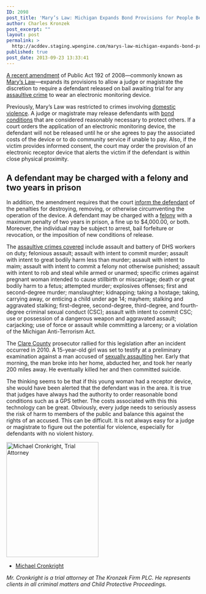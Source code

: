```yaml
---
ID: 2098
post_title: 'Mary’s Law: Michigan Expands Bond Provisions for People Being Prosecuted for Violent Crimes'
author: Charles Kronzek
post_excerpt: ""
layout: post
permalink: >
  http://acddev.staging.wpengine.com/marys-law-michigan-expands-bond-provisions-for-people-being-prosecuted-for-violent-crimes.html
published: true
post_date: 2013-09-23 13:33:41
---
```

<a href="http://www.legislature.mi.gov/%28S%28glh4o445lv1fgh450mtntc55%29%29/mileg.aspx?page=GetObject&amp;objectname=mcl-765-6b" target="_blank">A recent amendment</a> of Public Act 192 of 2008—commonly known as <a href="http://www.legislature.mi.gov/documents/2007-2008/publicact/pdf/2008-PA-0192.pdf" target="_blank">Mary’s Law</a>—expands its provisions to allow a judge or magistrate the discretion to require a defendant released on bail awaiting trial for any <a href="http://acddev.staging.wpengine.com/Assault-Charges.html" target="_blank">assaultive crime</a> to wear an electronic monitoring device.

Previously, Mary’s Law was restricted to crimes involving <a href="http://acddev.staging.wpengine.com/Domestic-Assault.html" target="_blank">domestic violence</a>. A judge or magistrate may release defendants with <a href="http://acddev.staging.wpengine.com/Bail-Bonds.html" target="_blank">bond conditions</a> that are considered reasonably necessary to protect others. If a court orders the application of an electronic monitoring device, the defendant will not be released until he or she agrees to pay the associated costs of the device or to do community service if unable to pay. Also, if the victim provides informed consent, the court may order the provision of an electronic receptor device that alerts the victim if the defendant is within close physical proximity.



<h2>A defendant may be charged with a felony and two years in prison</h2>


In addition, the amendment requires that the court <a href="http://www.legislature.mi.gov/%28S%28ebso44a4tnk0gz45nsy4d045%29%29/mileg.aspx?page=print&amp;objectname=mcl-771-3f" target="_blank">inform the defendant</a> of the penalties for destroying, removing, or otherwise circumventing the operation of the device. A defendant may be charged with a <a href="http://acddev.staging.wpengine.com/Felony-Information.html" target="_blank">felony</a> with a maximum penalty of two years in prison, a fine up to $4,000.00, or both. Moreover, the individual may be subject to arrest, bail forfeiture or revocation, or the imposition of new conditions of release.

The <a href="http://www.legislature.mi.gov/%28S%28rgah5n5555w5f2awespdxg45%29%29/mileg.aspx?page=GetObject&amp;objectname=mcl-770-9a" target="_blank">assaultive crimes covered</a> include assault and battery of DHS workers on duty; felonious assault; assault with intent to commit murder; assault with intent to great bodily harm less than murder; assault with intent to maim; assault with intent to commit a felony not otherwise punished; assault with intent to rob and steal while armed or unarmed; specific crimes against pregnant woman intended to cause stillbirth or miscarriage; death or great bodily harm to a fetus; attempted murder; explosives offenses; first and second-degree murder; manslaughter; kidnapping; taking a hostage; taking, carrying away, or enticing a child under age 14; mayhem; stalking and aggravated stalking; first-degree, second-degree, third-degree, and fourth-degree criminal sexual conduct (CSC); assault with intent to commit CSC; use or possession of a dangerous weapon and aggravated assault; carjacking; use of force or assault while committing a larceny; or a violation of the Michigan Anti-Terrorism Act.

The <a href="http://acddev.staging.wpengine.com/clare.html" target="_blank">Clare County</a> prosecutor rallied for this legislation after an incident occurred in 2010. A 15-year-old girl was set to testify at a preliminary examination against a man accused of <a href="http://acddev.staging.wpengine.com/Sex-Crimes.html" target="_blank">sexually assaulting</a> her. Early that morning, the man broke into her home, abducted her, and took her nearly 200 miles away. He eventually killed her and then committed suicide.

The thinking seems to be that if this young woman had a receptor device, she would have been alerted that the defendant was in the area. It is true that judges have always had the authority to order reasonable bond conditions such as a GPS tether. The costs associated with this this technology can be great. Obviously, every judge needs to seriously assess the risk of harm to members of the public and balance this against the rights of an accused. This can be difficult. It is not always easy for a judge or magistrate to figure out the potential for violence, especially for defendants with no violent history.

<img class="alignleft" src="http://acddev.staging.wpengine.com/wp-content/uploads/2014/03/MJC-3.7.14-240x300.jpg" alt="Michael Cronkright, Trial Attorney" width="240" height="300" />

- <a href="http://acddev.staging.wpengine.com/Trial-Attorneys.html#1">Michael Cronkright</a>

<em>Mr. Cronkright is a trial attorney at The Kronzek Firm PLC. He represents clients in all criminal matters and Child Protective Proceedings.</em>